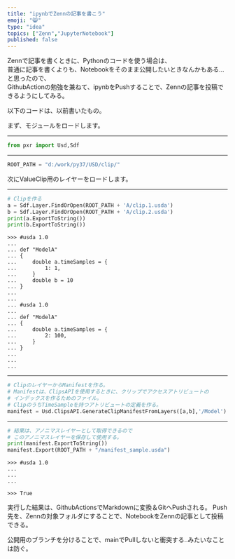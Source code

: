 ```yaml
---
title: "ipynbでZennの記事を書こう"
emoji: "😸"
type: "idea"
topics: ["Zenn","JupyterNotebook"]
published: false
---
```

Zennで記事を書くときに、Pythonのコードを使う場合は、  
普通に記事を書くよりも、Notebookをそのまま公開したいときなんかもある...と思ったので、  
GithubActionの勉強を兼ねて、ipynbをPushすることで、Zennの記事を投稿できるようにしてみる。  
  
以下のコードは、以前書いたもの。  

まず、モジュールをロードします。


----



```python
from pxr import Usd,Sdf
```


----



```python
ROOT_PATH = "d:/work/py37/USD/clip/"
```

次にValueClip用のレイヤーをロードします。  


----



```python
# Clipを作る
a = Sdf.Layer.FindOrOpen(ROOT_PATH + 'A/clip.1.usda')
b = Sdf.Layer.FindOrOpen(ROOT_PATH + 'A/clip.2.usda')
print(a.ExportToString())
print(b.ExportToString())
```

```
>>> #usda 1.0
... 
... def "ModelA"
... {
...     double a.timeSamples = {
...         1: 1,
...     }
...     double b = 10
... }
... 
... 
... #usda 1.0
... 
... def "ModelA"
... {
...     double a.timeSamples = {
...         2: 100,
...     }
... }
... 
... 
... 
```


----



```python
# ClipのレイヤーからManifestを作る。
# Manifestは、ClipsAPIを使用するときに、クリップでアクセスアトリビュートの
# インデックスを作るためのファイル。
# ClipのうちTimeSampleを持つアトリビュートの定義を作る。
manifest = Usd.ClipsAPI.GenerateClipManifestFromLayers([a,b],'/Model')
```


----



```python
# 結果は、アノニマスレイヤーとして取得できるので
# このアノニマスレイヤーを保存して使用する。
print(manifest.ExportToString())
manifest.Export(ROOT_PATH + "/manifest_sample.usda")
```

```
>>> #usda 1.0
... 
... 
... 
```




```
>>> True
```



実行した結果は、GithubActionsでMarkdownに変換＆GitへPushされる。
Push先を、Zennの対象フォルダにすることで、NotebookをZennの記事として投稿できる。

公開用のブランチを分けることで、mainでPullしないと衝突する..みたいなことは防ぐ。

